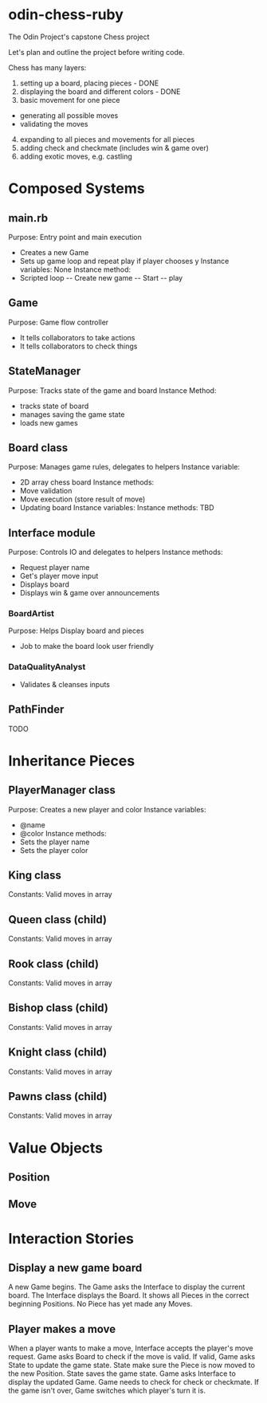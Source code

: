 # odin-chess-ruby
The Odin Project's capstone Chess project

Let's plan and outline the project before writing code.

Chess has many layers: 
1. setting up a board, placing pieces - DONE
2. displaying the board and different colors - DONE
3. basic movement for one piece
- generating all possible moves
- validating the moves
4. expanding to all pieces and movements for all pieces
5. adding check and checkmate (includes win & game over)
6. adding exotic moves, e.g. castling

# Composed Systems 

## main.rb
Purpose: Entry point and main execution
- Creates a new Game
- Sets up game loop and repeat play if player chooses y
Instance variables: None
Instance method:
- Scripted loop
-- Create new game
-- Start
-- play

## Game
Purpose: Game flow controller
- It tells collaborators to take actions
- It tells collaborators to check things 

## StateManager
Purpose: Tracks state of the game and board 
Instance Method:
- tracks state of board
- manages saving the game state
- loads new games

## Board class
Purpose: Manages game rules, delegates to helpers
Instance variable:
- 2D array chess board
Instance methods:
- Move validation
- Move execution (store result of move)
- Updating board
Instance variables:
Instance methods:
TBD

## Interface module
Purpose: Controls IO and delegates to helpers
Instance methods:
- Request player name
- Get's player move input
- Displays board
- Displays win & game over announcements

### BoardArtist
Purpose: Helps Display board and pieces
- Job to make the board look user friendly

### DataQualityAnalyst
- Validates & cleanses inputs


## PathFinder
TODO

# Inheritance Pieces

## PlayerManager class
Purpose: Creates a new player and color
Instance variables:
- @name
- @color
Instance methods:
- Sets the player name
- Sets the player color

## King class
Constants: Valid moves in array


## Queen class (child)
Constants: Valid moves in array

## Rook class (child)
Constants: Valid moves in array

## Bishop class (child)
Constants: Valid moves in array

## Knight class (child)
Constants: Valid moves in array

## Pawns class (child)
Constants: Valid moves in array

# Value Objects

## Position 

## Move

# Interaction Stories

## Display a new game board
A new Game begins. The Game asks the Interface to 
display the current board. The Interface displays
the Board. It shows all Pieces in the correct 
beginning Positions. No Piece has yet made any Moves.

## Player makes a move
When a player wants to make a move, Interface
accepts the player's move request. Game asks 
Board to check if the move is valid. If valid,
Game asks State to update the game state.
State make sure the Piece is now moved to the
new Position. State saves the game state. Game 
asks Interface to display the updated Game.
Game needs to check for check or checkmate. If
the game isn't over, Game switches which 
player's turn it is. 
